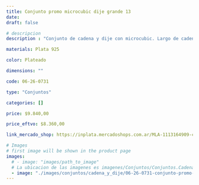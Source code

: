 ```yaml
---
title: Conjunto promo microcubic dije grande 13
date: 
draft: false

# descripcion
description : "Conjunto de cadena y dije con microcubic. Largo de cadena 40, 45 o 50 cm a elección"

materials: Plata 925

color: Plateado

dimensions: ""

code: 06-26-0731

type: "Conjuntos"

categories: []

price: $9.840,00

price_eftvo: $8.360,00

link_mercado_shop: https://inplata.mercadoshops.com.ar/MLA-1113164909-collar-conjunto-promo-microcubic-dije-grande-13-_JM

# Images
# first image will be shown in the product page
images:
  # - image: "images/path_to_image"
  # La ubicacion de las imagenes es imagenes/Conjuntos/Conjuntos.Cadena y Dije/06-26-0731-conjunto-promo-microcubic-dije-grande-13
  - image: "./images/conjuntos/cadena_y_dije/06-26-0731-conjunto-promo-microcubic-dije-grande-13.jpg"
---
```

